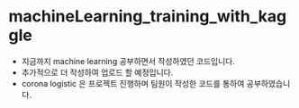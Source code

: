# machineLearning_training_with_kaggle

- 지금까지 machine learning 공부하면서 작성하였던 코드입니다.
- 추가적으로 더 작성하여 업로드 할 예정입니다. 
- corona logistic 은 프로젝트 진행하며 팀원이 작성한 코드를 통하여 공부하였습니다. 
